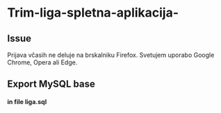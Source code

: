 # Trim-liga-spletna-aplikacija-

## Issue

Prijava včasih ne deluje na brskalniku Firefox. Svetujem uporabo Google Chrome, Opera ali Edge.

## Export MySQL base

#### in file liga.sql
